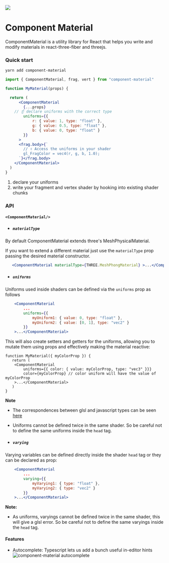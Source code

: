 ![](https://raw.githubusercontent.com/emmelleppi/component-material/master/logo.jpg)

# Component Material

ComponentMaterial is a utility library for React that helps you write and modify materials in react-three-fiber and threejs.

### Quick start
```bash
yarn add component-material
```

```jsx
import { ComponentMaterial, frag, vert } from "component-material"

function MyMaterial(props) {

  return (
      <ComponentMaterial 
        {...props}
	// ☝️ declare uniforms with the correct type
        uniforms={{
            r: { value: 1, type: "float" },
            g: { value: 0.5, type: "float" },
            b: { value: 0, type: "float" }
        }} 
      >
      <frag.body>{`
        // ✌️ Access the uniforms in your shader
        gl_FragColor = vec4(r, g, b, 1.0);
      `}</frag.body>
    </ComponentMaterial>
  )
}
```

1. declare your uniforms
2. write your fragment and vertex shader by hooking into existing shader chunks

### API
#### `<ComponentMaterial/>`

- ##### `materialType`
By default ComponentMaterial extends three's MeshPhysicalMaterial.

If you want to extend a different material just use the `materialType` prop passing the desired material constructor.

```jsx
   <ComponentMaterial materialType={THREE.MeshPhongMaterial} >...</ComponentMaterial>
```
 
 
- ##### `uniforms`

Uniforms used inside shaders can be defined via the `uniforms` prop as follows

```jsx
  	<ComponentMaterial
  		...
    	uniforms={{
            myUniform1: { value: 0, type: "float" },
            myUniform2: { value: [0, 1], type: "vec2" }
    	}}
	>...</ComponentMaterial>
```

This will also create setters and getters for the uniforms, allowing you to mutate them using props and effectively making the material reactive:

```
function MyMaterial({ myColorProp }) {
   return (
   	<ComponentMaterial 
		uniforms={{ color: { value: myColorProp, type: "vec3" }}} 
		color={myColorProp} // color uniform will have the value of myColorProp
	>...</ComponentMaterial>
   )
}
```

**Note**
- The correspondences between glsl and javascript types can be seen [here](https://threejs.org/docs/#api/en/core/Uniform)
- Uniforms cannot be defined twice in the same shader. So be careful not to define the same uniforms inside the `head` tag.

- ##### `varying`

Varying variables can be defined directly inside the shader `head` tag or they can be declared as prop:

```jsx
  	<ComponentMaterial
  		...
    	varying={{
            myVarying1: { type: "float" },
            myVarying2: { type: "vec2" }
    	}}
	>...</ComponentMaterial>
```

**Note:** 
- As uniforms, varyings cannot be defined twice in the same shader, this will give a glsl error. So be careful not to define the same varyings inside the `head` tag.

#### Features

- Autocomplete: Typescript lets us add a bunch useful in-editor hints
![component-material autocomplete](https://raw.githubusercontent.com/emmelleppi/component-material/master/readme/autocomplete.jpeg)
